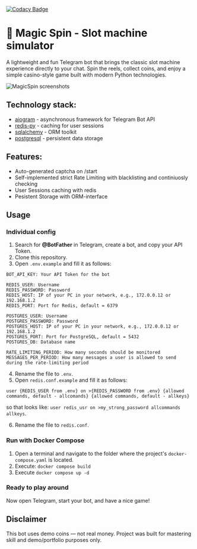 [![Codacy Badge](https://app.codacy.com/project/badge/Grade/5bbf8c093dfe4f6b9fdde16f98b8159e)](https://app.codacy.com/gh/alxww55/magicspin-telegram-bot/dashboard?utm_source=gh&utm_medium=referral&utm_content=&utm_campaign=Badge_grade)

# 🎰 Magic Spin - Slot machine simulator

A lightweight and fun Telegram bot that brings the classic slot machine experience directly to your chat.
Spin the reels, collect coins, and enjoy a simple casino-style game built with modern Python technologies.

![MagicSpin screenshots](https://github.com/alxww55/magicspin-telegram-bot/blob/main/magispin.png)

## Technology stack:

- [aiogram](https://github.com/aiogram/aiogram) - asynchronous framework for Telegram Bot API
- [redis-py](https://github.com/redis/redis-py) - caching for user sessions
- [sqlalchemy](https://github.com/sqlalchemy/sqlalchemy) - ORM toolkit
- [postgresql](https://www.postgresql.org) - persistent data storage

## Features:

- Auto-generated captcha on /start
- Self-implemented strict Rate Limiting with blacklisting and continiuosly checking
- User Sessions caching with redis
- Pesistent Storage with ORM-interface

## Usage

### Individual config

1. Search for **@BotFather** in Telegram, create a bot, and copy your API Token.
2. Clone this repository.
3. Open `.env.example` and fill it as follows:

```
BOT_API_KEY: Your API Token for the bot

REDIS_USER: Username
REDIS_PASSWORD: Password
REDIS_HOST: IP of your PC in your network, e.g., 172.0.0.12 or 192.168.1.2
REDIS_PORT: Port for Redis, default = 6379

POSTGRES_USER: Username
POSTGRES_PASSWORD: Password
POSTGRES_HOST: IP of your PC in your network, e.g., 172.0.0.12 or 192.168.1.2
POSTGRES_PORT: Port for PostgreSQL, default = 5432
POSTGRES_DB: Database name

RATE_LIMITING_PERIOD: How many seconds should be monitored
MESSAGES_PER_PERIOD: How many messages a user is allowed to send during the rate-limiting period
```

4. Rename the file to `.env`.
5. Open `redis.conf.example` and fill it as follows:

```
user {REDIS_USER from .env} on >{REDIS_PASSWORD from .env} {allowed commands, default - allcomands} {allowed commands, default - allkeys}
```

so that looks like: `user redis_usr on >my_strong_password allcommands allkeys`.

6. Rename the file to `redis.conf`.

### Run with Docker Compose

1. Open a terminal and navigate to the folder where the project's `docker-compose.yaml` is located.
2. Execute: `docker compose build`
3. Execute `docker compose up -d`

### Ready to play around

Now open Telegram, start your bot, and have a nice game!

## Disclaimer

This bot uses demo coins — not real money. Project was built for mastering skill and demo/portfolio purposes only.








